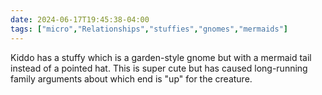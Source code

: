 ```yaml
---
date: 2024-06-17T19:45:38-04:00
tags: ["micro","Relationships","stuffies","gnomes","mermaids"]
---
```

Kiddo has a stuffy which is a garden-style gnome but with a mermaid tail instead of a pointed hat. This is super cute but has caused long-running family arguments about which end is "up" for the creature.
